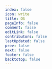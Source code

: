 ```yaml
---
index: false
icon: write
title: OS
pageInfo: false
comment: false
editLink: false
contributors: false
lastUpdated: false
prev: false
next: false
footer: false
backtotop: false
---
```

